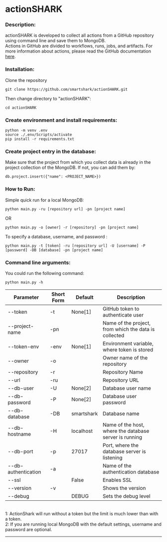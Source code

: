 # actionSHARK

### **Description**:

actionSHARK is developed to collect all actions from a GitHub repository using command line and save them to MongoDB.<br />
Actions in GitHub are divided to workflows, runs, jobs, and artifacts.
For more information about actions, please read the GitHub documentation [here](https://docs.github.com/en/actions).
<br />

### **Installation**:

Clone the repository

```
git clone https://github.com/smartshark/actionSHARK.git
```

Then change directory to "actionSHARK":

```
cd actionSHARK
```

### **Create environment and install requirements**:

```
python -m venv .env
source ./.env/Scripts/activate
pip install -r requirements.txt
```

### **Create project entry in the database**:

Make sure that the project from which you collect data is already in the 
project collection of the MongoDB. If not, you can add them by:

```
db.project.insert({"name": <PROJECT_NAME>})
```
### **How to Run**:

Simple quick run for a local MongoDB:
<br />

```
python main.py -ru [repository url] -pn [project name]
```

OR

```
python main.py -o [owner] -r [repository] -pn [project name]
```

To specify a database, username, and password :
<br />

```
python main.py -t [token] -ru [repository url] -U [username] -P [password] -DB [database] -pn [project name]
```

### **Command line arguments**:

You could run the following command:
<br />

```
python main.py -h
```

| Parameter           | Short Form | Default    | Description                                           |
|---------------------|------------| ---------- |-------------------------------------------------------|
| --token             | -t         | None[1]    | GitHub token to authenticate user                     |
| --project-name      | -pn        |            | Name of the project, from which the data is collected |
| --token-env         | -env       | None[1]    | Environment variable, where token is stored           |
| --owner             | -o         |            | Owner name of the repository                          |
| --repository        | -r         |            | Repository Name                                       |
| --url               | -ru        |            | Repository URL                                        |
| --db-user           | -U         | None[2]    | Database user name                                    |
| --db-password       | -P         | None[2]    | Database user password                                |
| --db-database       | -DB        | smartshark | Database name                                         |
| --db-hostname       | -H         | localhost  | Name of the host, where the database server is running |
| --db-port           | -p         | 27017      | Port, where the database server is listening          |
| --db-authentication | -a         |            | Name of the authentication database                   |
| --ssl               |            | False      | Enables SSL                                           |
| --version           | -v         |            | Shows the version                                     |
| --debug             |            | DEBUG      | Sets the debug level                                  |

<br />
1: ActionShark will run without a token but the limit is much lower than with a token.
<br />
2: If you are running local MongoDB with the default settings, username and password are optional.

---
